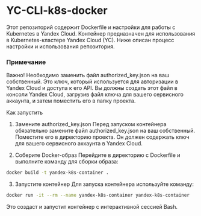 # YC-CLI-k8s-docker

Этот репозиторий содержит Dockerfile и настройки для работы с Kubernetes в Yandex Cloud. Контейнер предназначен для использования в Kubernetes-кластере Yandex Cloud (YC). Ниже описан процесс настройки и использования репозитория.

### Примечание
Важно! Необходимо заменить файл authorized_key.json на ваш собственный. Это ключ, который используется для авторизации в Yandex Cloud и доступа к его API. Вы должны создать этот файл в консоли Yandex Cloud, загрузив файл ключа для вашего сервисного аккаунта, и затем поместить его в папку проекта.

Как запустить
1. Замените authorized_key.json
Перед запуском контейнера обязательно замените файл authorized_key.json на ваш собственный. Поместите его в директорию проекта. Он должен содержать ключ для вашего сервисного аккаунта в Yandex Cloud.

2. Соберите Docker-образ
Перейдите в директорию с Dockerfile и выполните команду для сборки образа:

```bash
docker build -t yandex-k8s-container .
```

3. Запустите контейнер
Для запуска контейнера используйте команду:

```bash
docker run -it --rm --name yandex-k8s-container yandex-k8s-container
```

Это создаст и запустит контейнер с интерактивной сессией Bash.